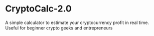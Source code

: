 # CryptoCalc-2.0
A simple calculator to estimate your cryptocurrency profit in real time. Useful for beginner crypto geeks and entrepreneurs
